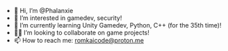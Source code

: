 - 👋 Hi, I’m @Phalanxie
- 👀 I’m interested in gamedev, security!
- 🌱 I’m currently learning Unity Gamedev, Python, C++ (for the 35th time)!
- 🤝🏽 I’m looking to collaborate on game projects!
- 📫 How to reach me: romkaicode@proton.me

<!---
Phalanxie/Phalanxie is a ✨ special ✨ repository because its `README.md` (this file) appears on your GitHub profile.
You can click the Preview link to take a look at your changes.
--->
